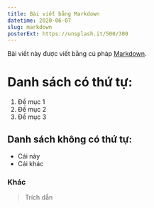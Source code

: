 ```yaml
---
title: Bài viết bằng Markdown
datetime: 2020-06-07
slug: markdown
posterExt: https://unsplash.it/500/300
---
```

Bài viết này được viết bằng cú pháp [Markdown](https://localhost:8000).

# Danh sách có thứ tự:
1. Đề mục 1
1. Đề mục 2
1. Đề mục 3

## Danh sách không có thứ tự:
- Cái này
- Cái khác

### Khác
> Trích dẫn
